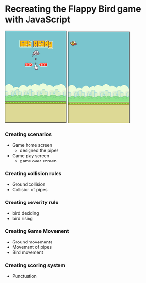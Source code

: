# Recreating the Flappy Bird game with JavaScript

<img src="./image/getReady.png" width="200px"/>
<img src="./image/game01.png" width="202px"/>

### Creating scenarios
* Game home screen
    * designed the pipes
* Game play screen
    * game over screen

### Creating collision rules
* Ground collision
* Collision of pipes

### Creating severity rule
*  bird deciding
*  bird rising

### Creating Game Movement
* Ground movements
* Movement of pipes
* Bird movement

### Creating scoring system
 * Punctuation